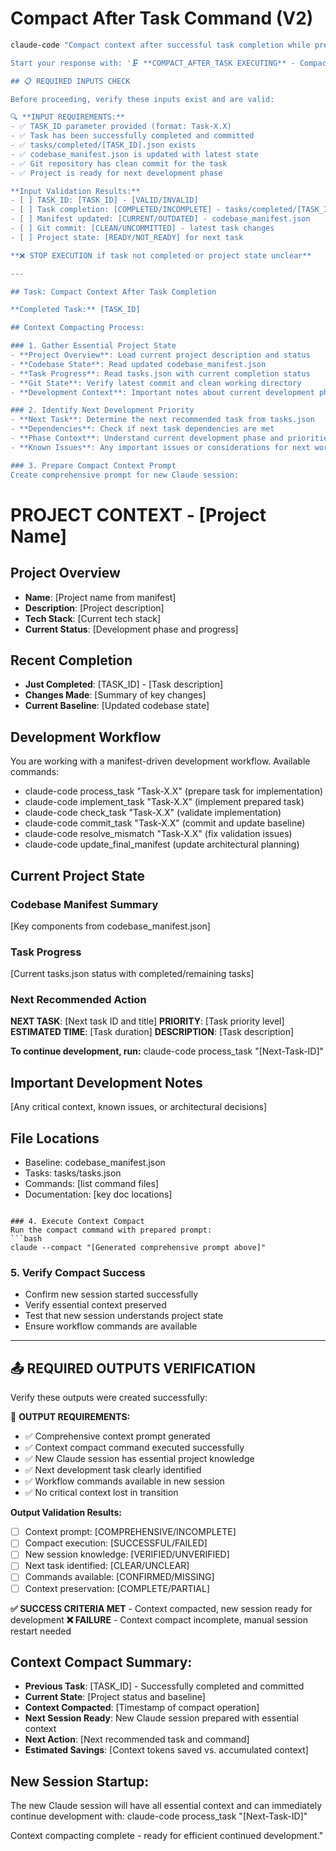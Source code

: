 # Compact After Task Command (V2)

```bash
claude-code "Compact context after successful task completion while preserving essential project state.

Start your response with: '🗜️ **COMPACT_AFTER_TASK EXECUTING** - Compacting context for [TASK_ID]'

## 📋 REQUIRED INPUTS CHECK

Before proceeding, verify these inputs exist and are valid:

🔍 **INPUT REQUIREMENTS:**
- ✅ TASK_ID parameter provided (format: Task-X.X)
- ✅ Task has been successfully completed and committed
- ✅ tasks/completed/[TASK_ID].json exists
- ✅ codebase_manifest.json is updated with latest state
- ✅ Git repository has clean commit for the task
- ✅ Project is ready for next development phase

**Input Validation Results:**
- [ ] TASK_ID: [TASK_ID] - [VALID/INVALID]
- [ ] Task completion: [COMPLETED/INCOMPLETE] - tasks/completed/[TASK_ID].json
- [ ] Manifest updated: [CURRENT/OUTDATED] - codebase_manifest.json
- [ ] Git commit: [CLEAN/UNCOMMITTED] - latest task changes
- [ ] Project state: [READY/NOT_READY] for next task

**❌ STOP EXECUTION if task not completed or project state unclear**

---

## Task: Compact Context After Task Completion

**Completed Task:** [TASK_ID]

## Context Compacting Process:

### 1. Gather Essential Project State
- **Project Overview**: Load current project description and status
- **Codebase State**: Read updated codebase_manifest.json
- **Task Progress**: Read tasks.json with current completion status
- **Git State**: Verify latest commit and clean working directory
- **Development Context**: Important notes about current development phase

### 2. Identify Next Development Priority
- **Next Task**: Determine the next recommended task from tasks.json
- **Dependencies**: Check if next task dependencies are met
- **Phase Context**: Understand current development phase and priorities
- **Known Issues**: Any important issues or considerations for next work

### 3. Prepare Compact Context Prompt
Create comprehensive prompt for new Claude session:

```
# PROJECT CONTEXT - [Project Name]

## Project Overview
- **Name**: [Project name from manifest]
- **Description**: [Project description]
- **Tech Stack**: [Current tech stack]
- **Current Status**: [Development phase and progress]

## Recent Completion
- **Just Completed**: [TASK_ID] - [Task description]
- **Changes Made**: [Summary of key changes]
- **Current Baseline**: [Updated codebase state]

## Development Workflow
You are working with a manifest-driven development workflow. Available commands:
- claude-code process_task \"Task-X.X\" (prepare task for implementation)
- claude-code implement_task \"Task-X.X\" (implement prepared task)
- claude-code check_task \"Task-X.X\" (validate implementation)
- claude-code commit_task \"Task-X.X\" (commit and update baseline)
- claude-code resolve_mismatch \"Task-X.X\" (fix validation issues)
- claude-code update_final_manifest (update architectural planning)

## Current Project State
### Codebase Manifest Summary
[Key components from codebase_manifest.json]

### Task Progress
[Current tasks.json status with completed/remaining tasks]

### Next Recommended Action
**NEXT TASK**: [Next task ID and title]
**PRIORITY**: [Task priority level]
**ESTIMATED TIME**: [Task duration]
**DESCRIPTION**: [Task description]

**To continue development, run:**
claude-code process_task \"[Next-Task-ID]\"

## Important Development Notes
[Any critical context, known issues, or architectural decisions]

## File Locations
- Baseline: codebase_manifest.json
- Tasks: tasks/tasks.json  
- Commands: [list command files]
- Documentation: [key doc locations]
```

### 4. Execute Context Compact
Run the compact command with prepared prompt:
```bash
claude --compact "[Generated comprehensive prompt above]"
```

### 5. Verify Compact Success
- Confirm new session started successfully
- Verify essential context preserved
- Test that new session understands project state
- Ensure workflow commands are available

---

## 📤 REQUIRED OUTPUTS VERIFICATION

Verify these outputs were created successfully:

🎯 **OUTPUT REQUIREMENTS:**
- ✅ Comprehensive context prompt generated
- ✅ Context compact command executed successfully
- ✅ New Claude session has essential project knowledge
- ✅ Next development task clearly identified
- ✅ Workflow commands available in new session
- ✅ No critical context lost in transition

**Output Validation Results:**
- [ ] Context prompt: [COMPREHENSIVE/INCOMPLETE]
- [ ] Compact execution: [SUCCESSFUL/FAILED]
- [ ] New session knowledge: [VERIFIED/UNVERIFIED]
- [ ] Next task identified: [CLEAR/UNCLEAR]
- [ ] Commands available: [CONFIRMED/MISSING]
- [ ] Context preservation: [COMPLETE/PARTIAL]

**✅ SUCCESS CRITERIA MET** - Context compacted, new session ready for development
**❌ FAILURE** - Context compact incomplete, manual session restart needed

## Context Compact Summary:
- **Previous Task**: [TASK_ID] - Successfully completed and committed
- **Current State**: [Project status and baseline]
- **Context Compacted**: [Timestamp of compact operation]
- **Next Session Ready**: New Claude session prepared with essential context
- **Next Action**: [Next recommended task and command]
- **Estimated Savings**: [Context tokens saved vs. accumulated context]

## New Session Startup:
The new Claude session will have all essential context and can immediately continue development with:
claude-code process_task \"[Next-Task-ID]\"

Context compacting complete - ready for efficient continued development."
```